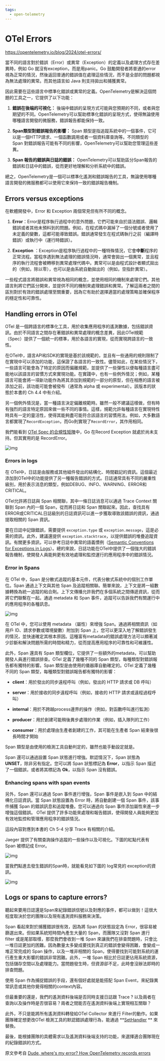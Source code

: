 ```yaml
---
tags:
  - open-telemetry
---
```

# OTel Errors

<https://opentelemetry.io/blog/2024/otel-errors/>



當不同的語言對於錯誤（Error）或異常（Exception）的定義以及處理方式存在差異時，例如 Go 就沒有exception，而是用panic。Go 鼓勵開發者將普通的error視為正常的情況，然後返回普通的錯誤值在處理這些情況，而不是全部的問題都視為無法處理的異常。而其他語言如 Java 則支持拋出和捕獲異常。

因此需要在這些語言中標準化錯誤或異常的定義。OpenTelemetry是解決這個問題的工具之一，它提供了以下功能：

1. **錯誤在後端的可視化：** 後端中錯誤的呈現方式可能與您預期的不同，或者與您期望的不同。OpenTelemetry可以幫助標準化錯誤的呈現方式，使得無論使用哪種語言開發的微服務，錯誤報告都能保持一致。

2. **Span類型對錯誤報告的影響：** Span 類型是指追蹤系統中的一個事件，它可以是一個HTTP請求、一個函數調用或者一個資料庫查詢等。不同類型的 Span 對錯誤報告可能有不同的影響，OpenTelemetry可以幫助您管理這些差異。

3. **Span 報告的錯誤與日誌的錯誤：** OpenTelemetry可以幫助區分Span報告的錯誤和日誌中的錯誤，從而更好地理解和分析系統中的錯誤。

總之，OpenTelemetry是一個可以標準化遙測和錯誤報告的工具，無論使用哪種語言開發的微服務都可以使用它來保持一致的錯誤報告機制。



## **Errors versus exceptions**



在軟體開發中，Error 和 Exception 兩個常見但有所不同的概念。

1. **Error**：Error是程序執行過程中的意外問題，它們可能來自於語法錯誤、邏輯錯誤或者其他未預料到的問題。例如，在程式碼中漏掉了一個分號或者使用了未定義的變數，這都可能導致錯誤。錯誤通常發生在程式碼執行之前（編譯時錯誤）或執行中（運行時錯誤）。

2. **Exception** ：Exception是程序執行過程中的一種特殊情況，它會**中斷**程序的正常流程。當程序遇到無法處理的錯誤情況時，通常會拋出一個異常，並且程序的執行流程會被轉移到異常處理代碼中。異常可以是由程式設計者顯式拋出的（例如，除以零），也可以是由系統自動拋出的（例如，空指針異常）。

一些程式語言將錯誤和異常視為相同的概念，並使用相同的機制來處理它們。其他語言則將它們區分開來，並提供不同的機制來處理錯誤和異常。了解這兩者之間的區別對於有效的錯誤處理至關重要，因為它有助於選擇適當的處理策略並確保程序的穩定性和可靠性。



## **Handling errors in OTel**



OTel 是一個跨語言的標準化工具，用於收集應用程序的遙測數據，包括錯誤資訊。由於不同語言之間存在著錯誤和異常處理的概念差異，因此OTel規範（Spec）提供了一個統一的標準，用於各語言的實現，從而實現跨語言的一致性。



在OTel中，語言API和SDK的實現是基於該規範的，並且有一些通用的規則限制了在實現中可以添加的功能，這保證了各語言的一致性。儘管如此，在某些情況下，一些語言可能會為了特定的原因而偏離規範，並提供了一些彈性以便每種語言盡可能地以該語言的習慣方式來實現功能。在實踐中，也有一些例外情況；例如，某種語言可能會將一項新功能作為將其添加到規範的一部分的原型，但在相應的語言被添加之前，該功能可能會被發布（通常為 alpha 或 experimental）。該版本的狀態於本書的 Ch 4.4 中有介紹。



另一個例外情況是，當一種語言決定偏離規範時。雖然一般不建議這樣做，但有時有強烈的語言特定原因來做一些不同的事情。這樣，規範允許每種語言在實現特性時具有一定的靈活性，使得其能夠盡可能符合該語言的習慣用法。例如，大多數語言都實現了`RecordException`，而Go則實現了`RecordError`，其作用相同。



我們能看到  [OTel Spec 的合規性矩陣](https://github.com/open-telemetry/opentelemetry-specification/blob/main/spec-compliance-matrix.md)中，Go 在Record Exception 就處於尚未支持。但其實用的是 RecordError。

![img][圖1]



### Errors in logs



在 OTel中，日誌是由服務或其他組件發出的結構化、時間戳記的資訊。這個最近添加到OTel中的功能提供了另一種報告錯誤的方式。日誌通常具有不同的嚴重性級別，用於表示消息的類型，例如DEBUG、INFO、WARNING、ERROR和CRITICAL。

OTel允許將日誌與 Span 相關聯，其中一條日誌消息可以通過 Trace Context 關聯到 Span 內的一個 Span，從而將日誌和 Span 關聯起來。因此，查找具有ERROR或CRITICAL日誌級別的日誌資訊可以進一步獲取導致該錯誤的資訊，通過提取相關的 Span 資訊。

要在日誌中記錄錯誤，需要提供 `exception.type` 或 `exception.message`，這是必需的資訊。此外，建議還提供 `exception.stacktrace`，以提供錯誤的堆疊追蹤資訊。有關更多資訊，可以參考日誌中異常的語義慣例（[Semantic Conventions for Exceptions in Logs](https://app.heptabase.com/874af36f-34e9-4f16-9008-ae94afbbfb6f/card/f6bae872-21b5-4702-b3d0-691038bd0df1)）。總的來說，日誌功能在OTel中提供了一個強大的錯誤報告機制，使開發人員能夠更有效地處理和監控運行的應用程序中的錯誤情況。



### Error in Spans



在 OTel 中，Span 是分散式追蹤的基本元件，代表分散式系統中的個別工作單位。Span 通過上下文與其他 Span 及追蹤相關聯。簡單來說，上下文是將一組數據轉換為統一追蹤的粘合劑。上下文傳播允許我們在多個系統之間傳遞資訊，從而將它們聯繫在一起。通過 metadata 和 Span 事件，追蹤可以告訴我們有關運行中的應用程序的各種訊息。



![img][圖2]


在 OTel 中，您可以使用 metadata （屬性）來增強 Span。通過將相關資訊（如用戶 ID、請求參數或環境變數）附加到 Span 上，您可以更深入地了解錯誤發生的情況，並快速確定其根本原因。這種富有metadata的錯誤處理方法可以顯著減少診斷和解決問題所需的時間和精力，從而提高應用程序的可靠性和可維護性。



此外，Span 還具有 Span 類型欄位，它提供了一些額外的metadata，可以幫助開發人員進行錯誤排查。OTel 定義了幾種不同的 Span 類型，每種類型對錯誤報告都有獨特的影響。Span 類型是由使用的儀器庫自動確定的。OTel 定義了幾種不同的 Span 類型，每種類型對錯誤報告都有獨特的影響：

- **client**：用於發出的同步遠程呼叫（例如，發出的 HTTP 請求或 DB 呼叫）

- **server**：用於接收的同步遠程呼叫（例如，接收的 HTTP 請求或遠程過程呼叫）

- **internal**：用於不跨越process邊界的操作（例如，對函數呼叫進行監測）

- **producer**：用於創建可能稍後異步處理的作業（例如，插入隊列的工作）

- **consumer**：用於處理由生產者創建的工作，其可能在生產者 Span 結束後很長時間才開始



Span 類型是由使用的檢測工具自動判定的，雖然也能手動設定就是。



Span 還可以通過設置 Span 狀態進行增強。默認情況下，Span 狀態為 **UNSET**，除非另有指定。您可以將 Span 狀態標記為 **Error**，以指示 Span 描述了一個錯誤，或者將其標記為 **Ok**，以指示 Span 沒有錯誤。



### **Enhancing spans with span events**



另外，Span 還可以通過 Span 事件進行增強，Span 事件是嵌入到 Span 中的結構化日誌資訊。當 Span 狀態設置為 Error 時，將自動創建一個 Span 事件，該事件捕獲 Span 的錯誤訊息和追蹤堆疊。您可以通過向 Span 事件添加屬性來進一步增強這個錯誤。 OTel 提供了許多功能來處理和報告錯誤，使得開發人員能夠更加有效地監控和管理應用程序的錯誤情況。



這段內容對應到本書的 Ch 5-4 分享 Trace 有相關的介紹。



Jaeger 提供了有關查詢操作追蹤的一些操作以及可視化。下圖的紅點代表有 Span  被標記成 Error。

![img][圖3]



當我們點進去發生錯誤的Span時，就能看見如下圖的 log常見的 exception的資訊。

![img][圖4]


## Logs or spans to capture errors?



聽起來要用日誌還是Span來紀錄錯誤信號以及對應的事件，都可以做到！這很大程度取決於您的團隊以及現有遙測資料服務來決策。



Span 看起來對於捕獲錯誤很有效，因為將 Span 的狀態設定為 Error，很容易被篩選出來。但如果系統短時間內產生大量的 Span，而團隊又沒對 Span 進行 filter 或是尾部取樣，那麼我們會收到一堆 Span 來讓我們在排查問題時，只會比一堆日誌更加的困難。因為數量太多變成要找到真正的錯誤會變得困難，會變成一堆正常完成的 Span 操作，以及一堆非相關的 Span，使得要找到可能對系統的運行產生重大影響的錯誤非常困難。此外，一堆 Span 相比於日誌更佔用系統資源，包括儲存空間以及處理能力。當問題發生時，但資源卻不足，此時會沒辦法即時的排查問題。



使用 Span 作為捕捉錯誤的手段，還有個好處就是能搭配 Span Event，來紀錄異常訊息或其他你覺得相關的context內容。



但最重要的還是，我們的遙測資料後端是否同時支援日誌跟 Trace ? 以及兩者在查詢以及操作時是否很容易？兩者之間能否在遙測資料後端上實現相互關聯？



此外，不只是能將所有遙測資料轉發給OTel Collector 來進行 Filter的動作。如果團隊確定想更改OTel 檢測工具的默認錯誤處理行為，能通過 **[SetHandler](https://opentelemetry.io/docs/specs/otel/error-handling/#configuring-error-handlers) ** 來替換。 



最後，能根據團隊的具體需求以及遙測資料後端支持的功能，來選擇適合團隊現在的紀錄錯誤的方式。


原文參考自 [Dude, where's my error? How OpenTelemetry records errors](https://opentelemetry.io/blog/2024/otel-errors/)


[圖1]: ../images/otel_error_1.png
[圖2]: ../images/otel_error_2.png
[圖3]: ../images/otel_error_3.png
[圖4]: ../images/otel_error_4.png

